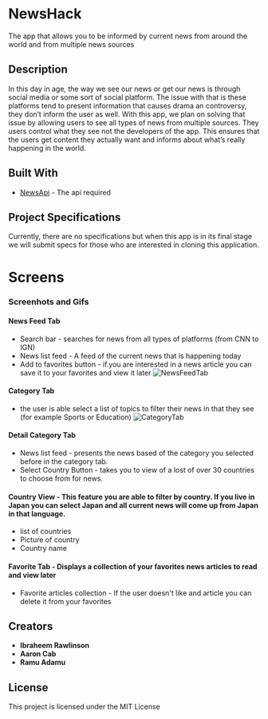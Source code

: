 # NewsHack

The app that allows you to be informed by current news from around the world and from multiple news sources

## Description

In this day in age, the way we see our news or get our news is through social media or some sort of social platform. The issue with that is these platforms tend to present information that causes drama an controversy, they don’t inform the user as well. With this app, we plan on solving that issue by allowing users to see all types of news from multiple sources. They users control what they see not the developers of the app. This ensures that the users get content they actually want and informs about what’s really happening in the world. 


## Built With

* [NewsApi](https://newsapi.org/) - The api required

## Project Specifications

Currently, there are no specifications but when this app is in its final stage we will submit specs for those who are interested in cloning this application.

# Screens
### Screenhots and Gifs
#### News Feed Tab
* Search bar - searches for news from all types of platforms (from CNN to IGN)
* News list feed - A feed of the current news that is happening today
* Add to favorites button - if.you are interested in a news article you can save it to your favorites and view it later 
![NewsFeedTab](https://user-images.githubusercontent.com/43886009/55336638-46f1db00-546b-11e9-9b6b-4593ed8089a1.png)
#### Category Tab 
- the user is able select a list of topics to filter their news in that they see (for example Sports or Education)
![CategoryTab](https://user-images.githubusercontent.com/43886009/56427439-e1368900-6289-11e9-8b35-5bdb71753521.jpeg)
#### Detail Category Tab
* News list feed - presents the news based of the category you selected before in the category tab.  
* Select Country Button - takes you to view of a lost of over 30 countries to choose from for news. 
#### Country View - This feature you are able to filter by country. If you live in Japan you can select Japan and all current news will come up from Japan in that language.
* list of countries 
* Picture of country 
* Country name
#### Favorite Tab - Displays a collection of your favorites news articles to read and view later 
* Favorite articles collection - If the user doesn't like and article you can delete it from your favorites 


## Creators

* **Ibraheem Rawlinson**
* **Aaron Cab**
* **Ramu Adamu**

## License

This project is licensed under the MIT License 
